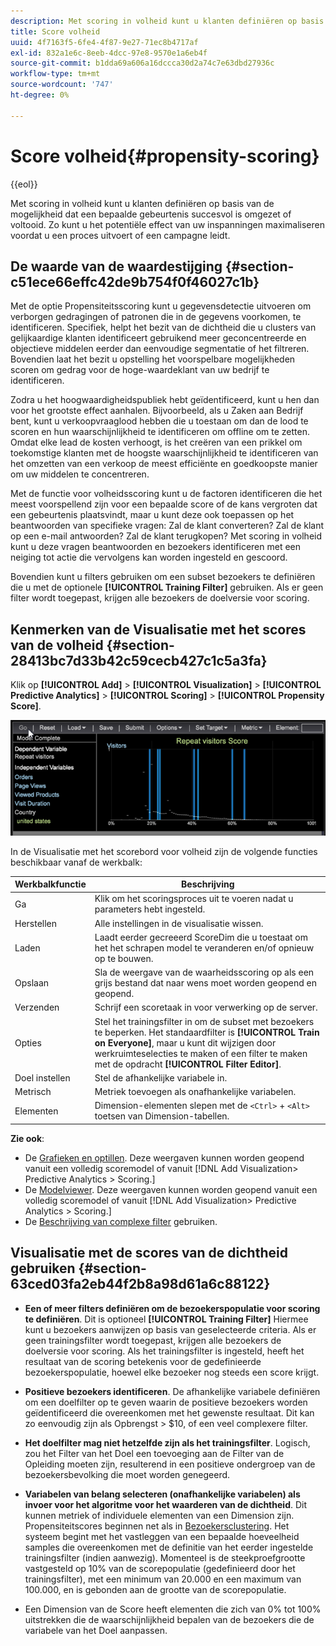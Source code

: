 ```yaml
---
description: Met scoring in volheid kunt u klanten definiëren op basis van de mogelijkheid dat een bepaalde gebeurtenis succesvol is omgezet of voltooid. Zo kunt u het potentiële effect van uw inspanningen maximaliseren voordat u een proces uitvoert of een campagne leidt.
title: Score volheid
uuid: 4f7163f5-6fe4-4f87-9e27-71ec8b4717af
exl-id: 832a1e6c-8eeb-4dcc-97e8-9570e1a6eb4f
source-git-commit: b1dda69a606a16dccca30d2a74c7e63dbd27936c
workflow-type: tm+mt
source-wordcount: '747'
ht-degree: 0%

---
```


# Score volheid{#propensity-scoring}

{{eol}}

Met scoring in volheid kunt u klanten definiëren op basis van de mogelijkheid dat een bepaalde gebeurtenis succesvol is omgezet of voltooid. Zo kunt u het potentiële effect van uw inspanningen maximaliseren voordat u een proces uitvoert of een campagne leidt.

## De waarde van de waardestijging {#section-c51ece66effc42de9b754f0f46027c1b}

Met de optie Propensiteitsscoring kunt u gegevensdetectie uitvoeren om verborgen gedragingen of patronen die in de gegevens voorkomen, te identificeren. Specifiek, helpt het bezit van de dichtheid die u clusters van gelijkaardige klanten identificeert gebruikend meer geconcentreerde en objectieve middelen eerder dan eenvoudige segmentatie of het filtreren. Bovendien laat het bezit u opstelling het voorspelbare mogelijkheden scoren om gedrag voor de hoge-waardeklant van uw bedrijf te identificeren.

Zodra u het hoogwaardigheidspubliek hebt geïdentificeerd, kunt u hen dan voor het grootste effect aanhalen. Bijvoorbeeld, als u Zaken aan Bedrijf bent, kunt u verkoopvraaglood hebben die u toestaan om dan de lood te scoren en hun waarschijnlijkheid te identificeren om offline om te zetten. Omdat elke lead de kosten verhoogt, is het creëren van een prikkel om toekomstige klanten met de hoogste waarschijnlijkheid te identificeren van het omzetten van een verkoop de meest efficiënte en goedkoopste manier om uw middelen te concentreren.

Met de functie voor volheidsscoring kunt u de factoren identificeren die het meest voorspellend zijn voor een bepaalde score of de kans vergroten dat een gebeurtenis plaatsvindt, maar u kunt deze ook toepassen op het beantwoorden van specifieke vragen: Zal de klant converteren? Zal de klant op een e-mail antwoorden? Zal de klant terugkopen? Met scoring in volheid kunt u deze vragen beantwoorden en bezoekers identificeren met een neiging tot actie die vervolgens kan worden ingesteld en gescoord.

Bovendien kunt u filters gebruiken om een subset bezoekers te definiëren die u met de optionele **[!UICONTROL Training Filter]** gebruiken. Als er geen filter wordt toegepast, krijgen alle bezoekers de doelversie voor scoring.

## Kenmerken van de Visualisatie met het scores van de volheid {#section-28413bc7d33b42c59cecb427c1c5a3fa}

Klik op **[!UICONTROL Add]** > **[!UICONTROL Visualization]** > **[!UICONTROL Predictive Analytics]** > **[!UICONTROL Scoring]** > **[!UICONTROL Propensity Score]**.

![](assets/propensity_visualization_GO.png)

In de Visualisatie met het scorebord voor volheid zijn de volgende functies beschikbaar vanaf de werkbalk:

| Werkbalkfunctie | Beschrijving |
|---|---|
| Ga | Klik om het scoringsproces uit te voeren nadat u parameters hebt ingesteld. |
| Herstellen | Alle instellingen in de visualisatie wissen. |
| Laden | Laadt eerder gecreeerd ScoreDim die u toestaat om het het schrapen model te veranderen en/of opnieuw op te bouwen. |
| Opslaan | Sla de weergave van de waarheidsscoring op als een grijs bestand dat naar wens moet worden geopend en geopend. |
| Verzenden | Schrijf een scoretaak in voor verwerking op de server. |
| Opties | Stel het trainingsfilter in om de subset met bezoekers te beperken. Het standaardfilter is **[!UICONTROL Train on Everyone]**, maar u kunt dit wijzigen door werkruimteselecties te maken of een filter te maken met de opdracht **[!UICONTROL Filter Editor]**. |
| Doel instellen | Stel de afhankelijke variabele in. |
| Metrisch | Metriek toevoegen als onafhankelijke variabelen. |
| Elementen | Dimension-elementen slepen met de `<Ctrl>` + `<Alt>` toetsen van Dimension-tabellen. |

**Zie ook**:

* De [Grafieken en optillen](../../../../home/c-get-started/c-analysis-vis/c-visitor-propensity/c-propensity-gain-lift-chart.md#concept-0d049f6baf534f7fb97f271843ba6c4a). Deze weergaven kunnen worden geopend vanuit een volledig scoremodel of vanuit [!DNL Add Visualization> Predictive Analytics > Scoring.]
* De [Modelviewer](../../../../home/c-get-started/c-analysis-vis/c-visitor-propensity/c-propensity-model-viewer.md#concept-d4fdf4b335c04b0ea07e70ab9a7ce9dd). Deze weergaven kunnen worden geopend vanuit een volledig scoremodel of vanuit [!DNL Add Visualization> Predictive Analytics > Scoring.]
* De [Beschrijving van complexe filter](../../../../home/c-get-started/c-analysis-vis/c-visitor-propensity/c-propensity-complex-filter.md#concept-f9c55e54837f4b5995a00bc950ce5dff) gebruiken.

## Visualisatie met de scores van de dichtheid gebruiken {#section-63ced03fa2eb44f2b8a98d61a6c88122}

* **Een of meer filters definiëren om de bezoekerspopulatie voor scoring te definiëren**. Dit is optioneel **[!UICONTROL Training Filter]** Hiermee kunt u bezoekers aanwijzen op basis van geselecteerde criteria. Als er geen trainingsfilter wordt toegepast, krijgen alle bezoekers de doelversie voor scoring. Als het trainingsfilter is ingesteld, heeft het resultaat van de scoring betekenis voor de gedefinieerde bezoekerspopulatie, hoewel elke bezoeker nog steeds een score krijgt.
* **Positieve bezoekers identificeren**. De afhankelijke variabele definiëren om een doelfilter op te geven waarin de positieve bezoekers worden geïdentificeerd die overeenkomen met het gewenste resultaat. Dit kan zo eenvoudig zijn als Opbrengst > $10, of een veel complexere filter.
* **Het doelfilter mag niet hetzelfde zijn als het trainingsfilter**. Logisch, zou het Filter van het Doel een toevoeging aan de Filter van de Opleiding moeten zijn, resulterend in een positieve ondergroep van de bezoekersbevolking die moet worden genegeerd.
* **Variabelen van belang selecteren (onafhankelijke variabelen) als invoer voor het algoritme voor het waarderen van de dichtheid**. Dit kunnen metriek of individuele elementen van een Dimension zijn. Propensiteitscores beginnen net als in [Bezoekersclustering](../../../../home/c-get-started/c-analysis-vis/c-visitor-cluster/c-visitor-cluster.md#concept-1c2406ef7b284a56a02daa38eaa2e73d). Het systeem begint met het vastleggen van een bepaalde hoeveelheid samples die overeenkomen met de definitie van het eerder ingestelde trainingsfilter (indien aanwezig). Momenteel is de steekproefgrootte vastgesteld op 10% van de scorepopulatie (gedefinieerd door het trainingsfilter), met een minimum van 20.000 en een maximum van 100.000, en is gebonden aan de grootte van de scorepopulatie.

* Een Dimension van de Score heeft elementen die zich van 0% tot 100% uitstrekken die de waarschijnlijkheid bepalen van de bezoekers die de variabele van het Doel aanpassen.

